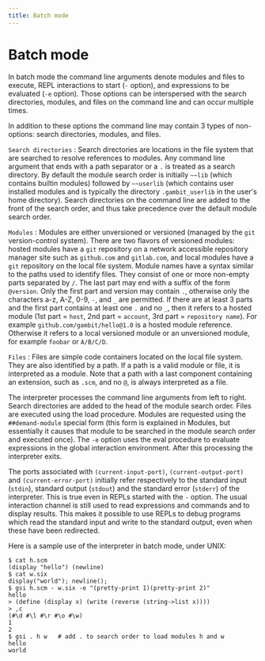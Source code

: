```yaml
---
title: Batch mode
---
```


# Batch mode

In batch mode the command line arguments denote modules and files to execute,
REPL interactions to start (`-` option), and expressions to be evaluated (`-e`
option). Those options can be interspersed with the search directories, modules,
and files on the command line and can occur multiple times.

In addition to these options the command line may contain 3 types of
non-options: search directories, modules, and files.

`Search directories`
: Search directories are locations in the file system that are searched to resolve
references to modules. Any command line argument that ends with a path separator
or a `.` is treated as a search directory. By default the module search order is
initially `~~lib` (which contains builtin modules) followed by `~~userlib`
(which contains user installed modules and is typically the directory
`.gambit_userlib` in the user's home directory). Search directories on the
command line are added to the front of the search order, and thus take
precedence over the default module search order.

`Modules`
: Modules are either unversioned or versioned (managed by the `git` version-control
system). There are two flavors of versioned modules: hosted modules have a `git`
repository on a network accessible repository manager site such as `github.com`
and `gitlab.com`, and local modules have a `git` repository on the local file
system. Module names have a syntax similar to the paths used to identify files.
They consist of one or more non-empty parts separated by `/`. The last part may
end with a suffix of the form `@version`. Only the first part and version may
contain `.`, otherwise only the characters a-z, A-Z, 0-9, `-`, and `_` are
permitted. If there are at least 3 parts and the first part contains at least
one `.` and no `_`, then it refers to a hosted module (1st part = `host`, 2nd part
= `account`, 3rd part = `repository name`). For example
`github.com/gambit/hello@1.0` is a hosted module reference. Otherwise it refers
to a local versioned module or an unversioned module, for example `foobar` or
`A/B/C/D`.

`Files`
: Files are simple code containers located on the local file system. They are also
identified by a path. If a path is a valid module or file, it is interpreted as
a module. Note that a path with a last component containing an extension, such
as `.scm`, and no `@`, is always interpreted as a file.

The interpreter processes the command line arguments from left to right. Search
directories are added to the head of the module search order. Files are executed
using the load procedure. Modules are requested using the `##demand-module`
special form (this form is explained in Modules, but essentially it causes that
module to be searched in the module search order and executed once). The `-e`
option uses the eval procedure to evaluate expressions in the global interaction
environment. After this processing the interpreter exits.

The ports associated with `(current-input-port)`, `(current-output-port)` and
`(current-error-port)` initially refer respectively to the standard input
(`stdin`), standard output (`stdout`) and the standard error (`stderr`) of the
interpreter. This is true even in REPLs started with the `-` option. The usual
interaction channel is still used to read expressions and commands and to
display results. This makes it possible to use REPLs to debug programs which
read the standard input and write to the standard output, even when these have
been redirected.

Here is a sample use of the interpreter in batch mode, under UNIX:

```shell
$ cat h.scm
(display "hello") (newline)
$ cat w.six
display("world"); newline();
$ gsi h.scm - w.six -e "(pretty-print 1)(pretty-print 2)"
hello
> (define (display x) (write (reverse (string->list x))))
> ,c
(#\d #\l #\r #\o #\w)
1
2
$ gsi . h w   # add . to search order to load modules h and w
hello
world
```

